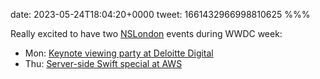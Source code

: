date: 2023-05-24T18:04:20+0000
tweet: 1661432966998810625
%%%

Really excited to have two [NSLondon](https://nslondon.com/) events during WWDC week:

- Mon: [Keynote viewing party at Deloitte Digital ](https://www.meetup.com/nslondon/events/293687295/)
- Thu: [Server-side Swift special at AWS](https://www.meetup.com/nslondon/events/293445940/)
